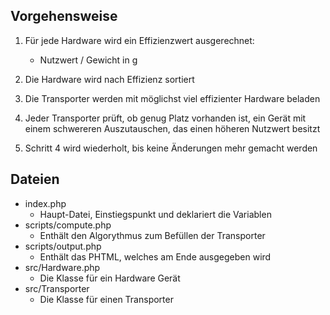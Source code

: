 Vorgehensweise
---

1) Für jede Hardware wird ein Effizienzwert ausgerechnet:
    - Nutzwert / Gewicht in g 
2) Die Hardware wird nach Effizienz sortiert

3) Die Transporter werden mit möglichst viel effizienter Hardware beladen

4) Jeder Transporter prüft, ob genug Platz vorhanden ist, ein Gerät mit einem schwereren Auszutauschen, das einen höheren Nutzwert besitzt

5) Schritt 4 wird wiederholt, bis keine Änderungen mehr gemacht werden




Dateien
---
- index.php
    - Haupt-Datei, Einstiegspunkt und deklariert die Variablen
- scripts/compute.php
    - Enthält den Algorythmus zum Befüllen der Transporter
- scripts/output.php
    - Enthält das PHTML, welches am Ende ausgegeben wird
- src/Hardware.php
    - Die Klasse für ein Hardware Gerät
- src/Transporter 
    - Die Klasse für einen Transporter
